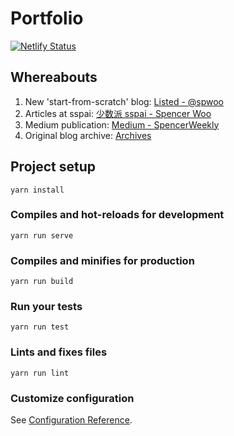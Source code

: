 # Portfolio

[![Netlify Status](https://api.netlify.com/api/v1/badges/b78fe007-3630-48ab-9476-d4abf49459f6/deploy-status)](https://app.netlify.com/sites/spencer/deploys)

## Whereabouts

1. New 'start-from-scratch' blog: [Listed - @spwoo](https://listed.to/@spwoo)
2. Articles at sspai: [少数派 sspai - Spencer Woo](https://sspai.com/u/spencerwoo/posts)
3. Medium publication: [Medium - SpencerWeekly](https://medium.com/spencerweekly)
4. Original blog archive: [Archives](https://archive.spencerwoo.com)

## Project setup

```
yarn install
```

### Compiles and hot-reloads for development

```
yarn run serve
```

### Compiles and minifies for production

```
yarn run build
```

### Run your tests

```
yarn run test
```

### Lints and fixes files

```
yarn run lint
```

### Customize configuration

See [Configuration Reference](https://cli.vuejs.org/config/).
